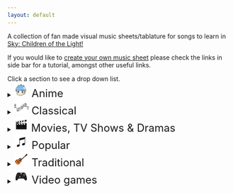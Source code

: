 ```yaml
---
layout: default
---
```


<p>A collection of fan made visual music sheets/tablature for songs to learn in <a href="https://thatskygame.com/">Sky: Children of the Light!</a></p>
<p>If you would like to <a href="./make-your-own-sheet.html">create your own music sheet</a> please check the links in side bar for a tutorial, amongst other useful links.</p>
Click a section to see a drop down list.

<details>
 <summary><font size="5"><img src="/assets/images/categories/anime/anime.png"> Anime </font></summary>
  
<ul> 
 <li><a href="/songs/anime/Big_Fish_and_Begonia.html"> Big Fish and Begonia </a></li>
 <li><a href="/songs/anime/A_Cruel_Angels_Thesis.html"> Evangelion - A Cruel Angel's Thesis </a></li>
 <li><a href="/songs/anime/A_Cruel_Angels_Thesis_Hard.html"> Evangelion - A Cruel Angel's Thesis (hard)</a></li>
 <li><a href="/songs/anime/Lyras Song.html"> Fairy Tail - Lyra's Song </a></li>
<li><a href="/songs/anime/Merry_Go_Round_of_Life.html"> Howl's Moving Castle - Merry Go Round of Life </a></li>
<li><a href="/songs/anime/To-Loves-End-Futari-No-Kimochi.html"> Inuyasha – To Love's End (Futari No Kimochi) </a></li>
<li><a href="/songs/anime/sky光遇——穿越时空的思念.html"> Inuyasha - 穿越时空的思念</a></li>
<li><a href="/songs/anime/Kikis_Delivery_Service_-_A_Town.html"> Kiki's Delivery Service - A Town With An Ocean View </a></li>
<li><a href="/songs/anime/Mitsuhas_Theme_Kimi_No_Na_wa.html"> Kimi No Na wa - Your Name - Mitsuha's Theme </a></li>
<li><a href="/songs/anime/Dango_daikazoku.html"> Kyoto Animation - Dango Daikazoku </a></li>
 <li><a href="/songs/anime/MDZS_Wangxian_audio_drama_ver.html"> MDZS Wangxian (audio drama ver.) </a></li>
 <li><a href="/songs/anime/Mononoke_Hime_-_Joe_Hisaishi.html"> Mononoke Hime </a></li>
<li><a href="/songs/anime/Hokage-Funeral.html"> Naruto – Hokage Funeral </a></li>
<li><a href="/songs/anime/Fly-Me-to-the-Moon.html">  Neon Genesis Evangelion – Fly Me to the Moon </a></li>
<li><a href="/songs/anime/Always_with_Me-Spirited_Away.html"> Spirited Away - Always With Me </a></li>
<li><a href="/songs/anime/Teru_no_UtaTherrus_Song.html"> Teru no UtaTherru's Song </a></li>
 <li><a href="/songs/anime/Tokyo_Ghoul_-_Unravel.html"> Tokyo Ghoul - Unravel </a></li>
<li><a href="/songs/anime/The_Loneliest_Girl.html"> Carole & Tuesday - The Loneliest Girl </a></li>
</ul>
</details>

<details>
 <summary><font size="5"><img src="/assets/images/categories/classical/classical.png"> Classical</font></summary>

<ul>
<li><a href="/songs/classical/Jesu-Joy-of-Mans-Desiring.html"> Bach - Jesu, Joy of Man's Desiring</a></li>
<li><a href="/songs/classical/Fur Elise.html"> Beethoven - Für Elise</a></li>
<li><a href="/songs/classical/Ode to Joy.html"> Beethoven - Ode to Joy</a></li>
<li><a href="/songs/classical/Brahms Lullaby.html"> Brahms - Lullaby</a></li>
<li><a href="/songs/classical/Sonatine-in-C.html"> Clementi - Sonatine in C</a></li>
<li><a href="/songs/classical/Clair_de_Lune_-_Debussy.html"> Debussy - Clair de Lune</a></li>
<li><a href="/songs/classical/Salut-dAmour-Op-12.html"> Edgar - Salut d'Amour Op.12 (Love's Greeting)</a></li>
<li><a href="/songs/classical/Carol-of-the-Bells.html"> Leontovych - Carol of the Bells</a></li>
<li><a href="/songs/classical/Canon-in-C.html"> Pachelbel - Canon in C</a></li>
<li><a href="/songs/classical/Marriage_d_Amour.html"> Richard Clayderman - Marriage d'amour </a></li>
<li><a href="/songs/classical/Gran-Vals.html"> Tárrega - Gran Vals (Nokia Ringtone)</a></li> 
</ul> 
</details>

<details>
  <summary><font size="5"><img src="/assets/images/categories/movies/movies.png"> Movies, TV Shows & Dramas </font></summary>

<ul> 

<li><a href="/songs/movies/无羁_wuji_0.html"> 陈情令（chenqingling ）main theme 无羁(wuji) </a></li>
<li><a href="/songs/movies/A-Whole-New-World-Aladdin.html"> Aladdin – A Whole New World </a></li>
<li><a href="/songs/movies/Anastasia_-_Once_Upon_A_December.html"> Anastasia - Once Upon A December </a></li>
<li><a href="/songs/movies/Avatar_The_Last_Airbender_-_Avatars_Love.html"> Avatar: The last Airbender - Avatar's Love </a> </li>
<li><a href="/songs/movies/Leaves-from-the-Vine.html"> Avatar: The last Airbender - Leaves from the Vine (Little Soldier Boy) </a> </li>
<li><a href="/songs/movies/Beauty_And_The_Beast.html"> Beauty and the Beast </a></li>
<li><a href="/songs/movies/Heart_and_Soul.html"> Big - Heart and Soul (Single/Duet) </a></li>
<li><a href="/songs/movies/Remember_Me_Coco.html"> Coco - Remember Me </a></li>
<li><a href="/songs/movies/Tubular-Bells-Exorcist-Theme.html"> Exorcist – Tubular Bells</a></li>
<li><a href="/songs/movies/All_Is_Found.html"> Frozen 2 - All Is Found</a></li>
<li><a href="/songs/movies/Godfather_Theme_Speak_Softly_Love.html"> Godfather – Speak Softly, Love </a></li>
<li><a href="/songs/movies/Harry_Potter_-_Hedwigs_Theme.html"> Harry Potter – Hedwig's Theme</a></li>
<li><a href="/songs/movies/Test-Drive.html"> How to Train your Dragon – Test Drive</a></li>
<li><a href="/songs/movies/The-Raiders-March-Indiana-Jones-Theme.html"> Indiana Jones – The Raiders March</a></li>
<li><a href="/songs/movies/Jurassic-Park-Theme.html"> Jurassic Park Theme</a></li>
<li><a href="/songs/movies/Kung_Fu_Panda_-_Oogway_Ascends.html"> Kung Fu Panda - Oogway Ascends</a></li>
<li><a href="/songs/movies/Breaking_of_the_Fellowship.html"> Lord of the Rings - Breaking of the Fellowship </a></li>
<li><a href="/songs/movies/Shiny.html"> Moana – Shiny </a></li>
<li><a href="/songs/movies/How-Far-Ill-Go.html"> Moana – How Far I'll Go </a></li>
<li><a href="/songs/movies/Falling-Slowly.html"> Once - Falling Slowly </a></li>
<li><a href="/songs/movies/Davy_Jones_Theme.html"> Pirates of the Caribbean – Davy Jones Theme</a></li>
<li><a href="/songs/movies/Pocahontas_-_Colors_of_the_Wind.html"> Pocahontas - Colors of the Wind</a></li>
<li><a href="/songs/movies/Rugrats_Theme.html"> Rugrats Theme</a></li>
<li><a href="/songs/movies/Song_of_the_Sea.html"> Song of the Sea – Lisa Hannigan – Song of the Sea</a></li>
<li><a href="/songs/movies/Do-Re-Mi-Sound-of-Music.html"> Sound of Music – Do-Re-Mi </a></li>
<li><a href="/songs/movies/Binary_Sunset_-_Star_Wars.html">  Star Wars – Binary Sunset</a></li>
<li><a href="/songs/movies/The_Office_Theme.html"> The Office - The Office Theme </a></li>
<li><a href="/songs/movies/My-Heart-Will-Go-On-Titanic-Theme.html"> Titanic Theme – My Heart Will Go On</a></li>
<li><a href="/songs/movies/Married-Life-UP.html"> UP – Married Life </a></li>
<li><a href="/songs/movies/Little_Boxes.html"> Weeds – Little Boxes</a></li>
<li><a href="/songs/movies/Somewhere_Over_the_Rainbow.html"> Wizard of Oz – Somewhere Over the Rainbow</a></li>


</ul> 
</details>

<details>
 <summary><font size="5"><img src="/assets/images/categories/popular/popular.png"> Popular</font></summary>

<ul>  
<li><a href="/songs/popular/Take on me.html"> A-Ah - Take on me</a></li>
<li><a href="/songs/popular/Lonely.html"> Akon – Lonely </a></li>
<li><a href="/songs/popular/I_Built_A_Friend.html"> Alec Benjamin - I Built A Friend </a></li>
<li><a href="/songs/popular/thank_u_next.html"> Ariana Grande - thank u, next</a></li>
<li><a href="/songs/popular/Astronomia-Coffin-Dance.html"> Astronomia (Coffin Dance)</a></li>
<li><a href="/songs/popular/Redemption_Song.html"> Bob Marley – Redemption Song</a></li>
<li><a href="/songs/popular/Eleanor Rigby.html"> Beatles, The – Eleanor Rigby</a></li>
<li><a href="/songs/popular/Hey Jude.html"> Beatles, The – Hey Jude </a></li>
<li><a href="/songs/popular/With a little help from my friends.html"> Beatles, The – With a little help from my friends </a></li>
<li><a href="/songs/popular/Yellow Submarine.html"> Beatles, The – Yellow Submarine </a></li>
<li><a href="/songs/popular/Yesterday.html"> Beatles, The – Yesterday </a></li>
<li><a href="/songs/popular/Stand-By-Me-Bass.html"> Ben E. King - Stand By Me (Bassline) </a></li>
<li><a href="/songs/popular/Piano-Man.html"> Billy Joel – Piano Man</a></li>
<li><a href="/songs/popular/Hold_On.html"> Chord Overstreet - Hold On </a></li>
<li><a href="/songs/popular/Say_So_-_Doja_Cat.html"> Doja Cat – Say So</a></li>
<li><a href="/songs/popular/Cant-Help-Falling-in-Love-Intro.html"> Elvis Presley – Can't Help Falling in Love (Intro) </a></li>
<li><a href="/songs/popular/graduation_photo.html"> Graduation Photo</a></li>
<li><a href="/songs/popular/Hallelujah.html"> Hallelujah</a></li>
<li><a href="/songs/popular/Kaze wo atsumete.html">  Happy End – Kaze wo atsumete</a></li>
<li><a href="/songs/popular/Popcorn.html"> Hot Butter – Popcorn </a></li>
<li><a href="/songs/popular/If_You're_Happy_and_You_Know_it.html"> If You're Happy and You Know It </a></li>
<li><a href="/songs/popular/Young Dumb and Broke.html"> Khalid – Young Dumb & Broke </a></li>
 <li><a href="/songs/popular/Summertime.html"> Maggie x Nyan - Summertime </a></li>
<li><a href="/songs/popular/Alone0.html"> Marshmello - Alone </a> </li>
<li><a href="/songs/popular/Daydreaming.html"> Radiohead - Daydreaming </a></li>
<li><a href="/songs/popular/Love_Like_You.html"> Rebecca Sugar – Love Like You </a></li>
<li><a href="/songs/popular/Lost_Boy.html"> Ruth B - Lost Boy </a></li>
<li><a href="/songs/popular/Illusionary-Daytime.html"> Shirfine – Illusionary Daytime </a></li>
<li><a href="/songs/popular/illusionary_daytime_flute.html"> Shirfine – Illusionary Daytime Flute</a></li>
<li><a href="/songs/popular/Superstition.html"> Stevie Wonder –  Superstition</a></li>
<li><a href="/songs/popular/Safe_and_Sound.html"> Taylor Swift –  Safe and Sound </a></li>
 <li><a href="/songs/popular/Sad_Song.html"> We The Kings - Sad Song </a></li>
<li><a href="/songs/popular/Island in the Sun.html"> Weezer – Island in the Sun </a></li>
<li><a href="/songs/popular/Last_Christmas.html"> Wham! – Last Christmas </a></li>
<li><a href="/songs/popular/Translucent.html"> Yanaginagi –  Translucent</a></li>
<li><a href="/songs/popular/Kiss-the-Rain.html"> Yiruma – Kiss the Rain </a></li>
<li><a href="/songs/popular/May_Be.html"> Yiruma – May Be </a></li>
<li><a href="/songs/popular/River-Flows-in-You.html"> Yiruma – River Flows in You</a></li>
<li><a href="/songs/popular/You-are-my-Sunshine.html"> You are my Sunshine</a></li>
<li><a href="/songs/popular/A_Thousand_Miles.html"> Vanessa Carlton - A Thousand Miles</a></li>

</ul>
</details>

<details>
  <summary><font size="5"><img src="/assets/images/categories/traditional/traditional.png"> Traditional</font></summary>

<ul>   
<li><a href="/songs/traditional/Amazing Grace.html"> Amazing Grace (John Newton)</a></li>
<li><a href="/songs/traditional/American folk songs.html"> American folk songs</a></li>
<li><a href="/songs/traditional/Drunken-Sailor.html"> Drunken Sailor</a></li>
<li><a href="/songs/traditional/Flohwalzer.html"> Flohwalzer</a></li>
<li><a href="/songs/traditional/Happy_Birthday.html"> Happy Birthday </a></li>
<li><a href="/songs/traditional/Scarborough-Fair.html"> Scarborough Fair</a></li>
<li><a href="/songs/traditional/State_Anthem_of_the_USSR.html"> Soviet Union National Anthem</a></li>
<li><a href="/songs/traditional/Tha_Mi_Sgith.html"> Tha Mi Sgith</a></li>
<li><a href="/songs/traditional/The_Skye_Boat_Song.html"> The Skye Boat Song </a></li>
<li><a href="/songs/traditional/Wedding_March.html"> Wedding March </a></li>
<li><a href="/songs/traditional/We_Wish_You_A_Merry_Christmas.html"> We wish you a merry Christmas</a></li>
</ul> 
</details>

<details>
 <summary><font size="5"><img src="/assets/images/categories/videogames/videogames.png"> Video games</font></summary>

<ul>   
<li><a href="/songs/videogames/Build-that-wall-Bastion.html"> Bastion - Build That Wall (Zia's Theme)</a></li>
<li><a href="/songs/videogames/Cosmo_Canyon.html"> Final Fantasy VII - Cosmo Canyon </a></li>
<li><a href="/songs/videogames/Threshold.html"> Journey - Threshold </a></li>
<li><a href="/songs/videogames/Kahoot_Lobby_Theme.html"> Kahoot Lobby Theme </a></li>
<li><a href="/songs/videogames/Kahoot_Theme.html"> Kahoot Main Theme </a></li>
<li><a href="/songs/videogames/Dearly Beloved.html"> Kingdom Hearts – Dearly Beloved </a></li>
<li><a href="/songs/videogames/Klonoa_Title_Screen.html"> Klonoa Title Screen </a></li>
<li><a href="/songs/videogames/Song_Of_Storms.html"> Legend of Zelda – Song of Storms</a></li>
<li><a href="/songs/videogames/Zelda Lullaby.html"> Legend of Zelda - Zelda's Lullaby</a></li> 
<li><a href="/songs/videogames/c418_sweden.html"> Minecraft – Sweden </a></li>
<li><a href="/songs/videogames/Emils-Sacrifice-NIER.html">  NieR – Emil's Sacrifice </a></li>
<li><a href="/songs/videogames/Shadowlord-NieR.html">  NieR – Shadowlord </a></li>
<li><a href="/songs/videogames/Pokemon-Center-Theme.html"> Pokemon Center Theme</a></li>
<li><a href="/songs/videogames/O_Mia_Cara_Addio_Easy.html"> Portal 2 - O Mia Cara, Addio (Easy-lyrics)</a></li>
<li><a href="/songs/videogames/O_Mia_Cara_Addio_Hard.html"> Portal 2 - O Mia Cara, Addio (Hard)</a></li>
<li><a href="/songs/videogames/Promise_Reprise_-_Silent_Hill_2.html"> Silent Hill 2 - Promise (Reprise) </a></li>
<li><a href="/songs/videogames/Stardew_Valley_-_Wind_can_be_Still_Winter.html"> Stardew Valley - Wind can be still Winter </a></li>
<li><a href="/songs/videogames/Super_Mario_Galaxy_-_Comet_Observatory.html"> Super Mario Galaxy - Comet Observatory </a></li>
<li><a href="/songs/videogames/Super Mario (simple version).html"> Super Mario NES Theme (simple version)</a></li>
<li><a href="/songs/videogames/Super Mario.html"> Super Mario NES Theme (with chords)</a></li>
<li><a href="/songs/videogames/Korobeiniki-Tetris-Theme.html"> Tetris Theme - Korobeiniki</a></li>
<li><a href="/songs/videogames/Future_Days.html"> The Last Of Us II - Future Days </a></li>
<li><a href="/songs/videogames/Hoshi_no_Arika_-_Trails_in_the_Sky_FC.html"> Trails in the Sky FC - Hoshi no Arika </a></li>
</ul> 
</details>
